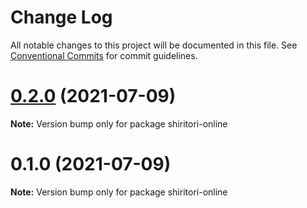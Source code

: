 # Change Log

All notable changes to this project will be documented in this file.
See [Conventional Commits](https://conventionalcommits.org) for commit guidelines.

# [0.2.0](https://github.com/ivgtr/shiritori-online/compare/shiritori-online@0.1.0...shiritori-online@0.2.0) (2021-07-09)

**Note:** Version bump only for package shiritori-online





# 0.1.0 (2021-07-09)

**Note:** Version bump only for package shiritori-online
